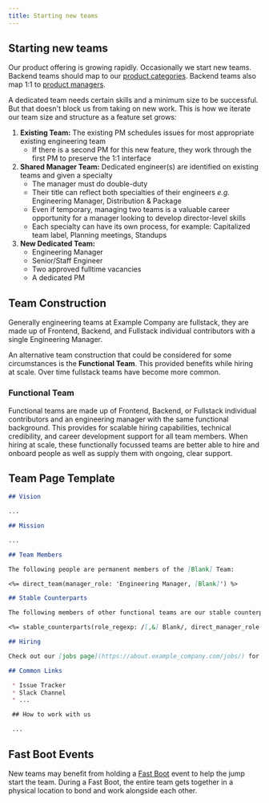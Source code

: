 ```yaml
---
title: Starting new teams
---
```


## Starting new teams

Our product offering is growing rapidly. Occasionally we start new teams. Backend teams should map to our [product categories](/handbook/product/categories/). Backend teams also map 1:1 to [product managers](/handbook/product/).

A dedicated team needs certain skills and a minimum size to be successful. But that doesn't block us from taking on new work. This is how we iterate our team size and structure as a feature set grows:

1. **Existing Team:** The existing PM schedules issues for most appropriate existing engineering team
    - If there is a second PM for this new feature, they work through the first PM to preserve the 1:1 interface
1. **Shared Manager Team:** Dedicated engineer(s) are identified on existing teams and given a specialty
    - The manager must do double-duty
    - Their title can reflect both specialties of their engineers _e.g._ Engineering Manager, Distribution & Package
    - Even if temporary, managing two teams is a valuable career opportunity for a manager looking to develop director-level skills
    - Each specialty can have its own process, for example: Capitalized team label, Planning meetings, Standups
1. **New Dedicated Team:**
    - Engineering Manager
    - Senior/Staff Engineer
    - Two approved fulltime vacancies
    - A dedicated PM

## Team Construction

Generally engineering teams at Example Company are fullstack, they are made up of Frontend, Backend, and Fullstack individual contributors with a single Engineering Manager.

An alternative team construction that could be considered for some circumstances is the **Functional Team**. This provided benefits while hiring at scale. Over time fullstack teams have become more common.

### Functional Team

Functional teams are made up of Frontend, Backend, or Fullstack individual contributors and an engineering manager with the same functional background. This provides for scalable hiring capabilities, technical credibility, and career development support for all team members. When hiring at scale, these functionally focussed teams are better able to hire and onboard people as well as supply them with ongoing, clear support.

## Team Page Template

``` markdown
## Vision

...

## Mission

...

## Team Members

The following people are permanent members of the [Blank] Team:

<%= direct_team(manager_role: 'Engineering Manager, [Blank]') %>

## Stable Counterparts

The following members of other functional teams are our stable counterparts:

<%= stable_counterparts(role_regexp: /[,&] Blank/, direct_manager_role: 'Engineering Manager, [Blank]') %>

## Hiring

Check out our [jobs page](https://about.example_company.com/jobs/) for current openings.

## Common Links

 * Issue Tracker
 * Slack Channel
 * ...

 ## How to work with us

 ...
```

## Fast Boot Events

New teams may benefit from holding a [Fast Boot](/handbook/engineering/fast-boot/) event to help the jump start the team.
During a Fast Boot, the entire team gets together in a physical location to bond and
work alongside each other.
